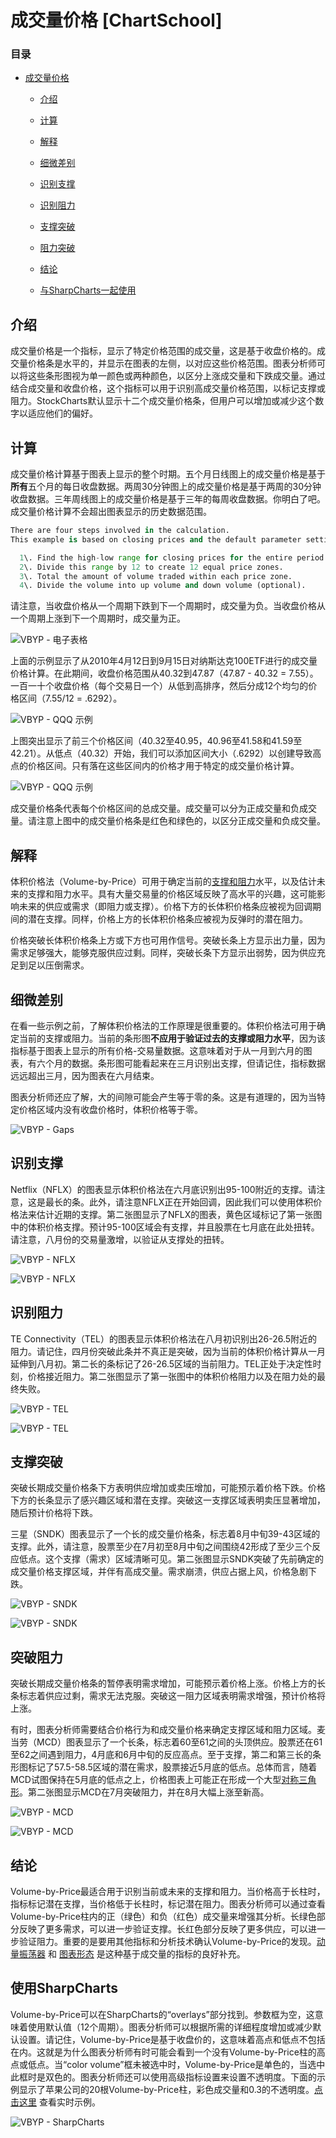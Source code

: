 # 成交量价格 [ChartSchool]

### 目录

+   [成交量价格](#volume-by-price)

    +   [介绍](#introduction)

    +   [计算](#calculation)

    +   [解释](#interpretation)

    +   [细微差别](#nuances)

    +   [识别支撑](#identifying_support)

    +   [识别阻力](#identifying_resistance)

    +   [支撑突破](#support_breaks)

    +   [阻力突破](#resistance_breaks)

    +   [结论](#conclusions)

    +   [与SharpCharts一起使用](#using_with_sharpcharts)

## 介绍

成交量价格是一个指标，显示了特定价格范围的成交量，这是基于收盘价格的。成交量价格条是水平的，并显示在图表的左侧，以对应这些价格范围。图表分析师可以将这些条形图视为单一颜色或两种颜色，以区分上涨成交量和下跌成交量。通过结合成交量和收盘价格，这个指标可以用于识别高成交量价格范围，以标记支撑或阻力。StockCharts默认显示十二个成交量价格条，但用户可以增加或减少这个数字以适应他们的偏好。

## 计算

成交量价格计算基于图表上显示的整个时期。五个月日线图上的成交量价格是基于**所有**五个月的每日收盘数据。两周30分钟图上的成交量价格是基于两周的30分钟收盘数据。三年周线图上的成交量价格是基于三年的每周收盘数据。你明白了吧。成交量价格计算不会超出图表显示的历史数据范围。

```py
There are four steps involved in the calculation. 
This example is based on closing prices and the default parameter setting (12). 

  1\. Find the high-low range for closing prices for the entire period.  
  2\. Divide this range by 12 to create 12 equal price zones.
  3\. Total the amount of volume traded within each price zone.  
  4\. Divide the volume into up volume and down volume (optional). 

```

请注意，当收盘价格从一个周期下跌到下一个周期时，成交量为负。当收盘价格从一个周期上涨到下一个周期时，成交量为正。

![VBYP - 电子表格](img/a7b7e6498413cfa5ac62ef3cf22c8e9e.jpg "VBYP - 电子表格")

上面的示例显示了从2010年4月12日到9月15日对纳斯达克100ETF进行的成交量价格计算。在此期间，收盘价格范围从40.32到47.87（47.87 - 40.32 = 7.55）。一百一十个收盘价格（每个交易日一个）从低到高排序，然后分成12个均匀的价格区间（7.55/12 = .6292）。

![VBYP - QQQ 示例](img/377febb1d6cc50e6a95df01b33bd4d52.jpg "VBYP - QQQ 示例")

上图突出显示了前三个价格区间（40.32至40.95，40.96至41.58和41.59至42.21）。从低点（40.32）开始，我们可以添加区间大小（.6292）以创建导致高点的价格区间。只有落在这些区间内的价格才用于特定的成交量价格计算。

![VBYP - QQQ 示例](img/c7364dd882253a58fa6f0a00c05e73e8.jpg "VBYP - QQQ 示例")

成交量价格条代表每个价格区间的总成交量。成交量可以分为正成交量和负成交量。请注意上图中的成交量价格条是红色和绿色的，以区分正成交量和负成交量。

## 解释

体积价格法（Volume-by-Price）可用于确定当前的[支撑和阻力](/school/doku.php?id=chart_school:chart_analysis:support_and_resistance "chart_school:chart_analysis:support_and_resistance")水平，以及估计未来的支撑和阻力水平。具有大量交易量的价格区域反映了高水平的兴趣，这可能影响未来的供应或需求（即阻力或支撑）。价格下方的长体积价格条应被视为回调期间的潜在支撑。同样，价格上方的长体积价格条应被视为反弹时的潜在阻力。

价格突破长体积价格条上方或下方也可用作信号。突破长条上方显示出力量，因为需求足够强大，能够克服供应过剩。同样，突破长条下方显示出弱势，因为供应充足到足以压倒需求。

## 细微差别

在看一些示例之前，了解体积价格法的工作原理是很重要的。体积价格法可用于确定当前的支撑或阻力。当前的条形图**不应用于验证过去的支撑或阻力水平**，因为该指标基于图表上显示的所有价格-交易量数据。这意味着对于从一月到六月的图表，有六个月的数据。条形图可能看起来在三月识别出支撑，但请记住，指标数据远远超出三月，因为图表在六月结束。

图表分析师还应了解，大的间隙可能会产生等于零的条。这是有道理的，因为当特定价格区域内没有收盘价格时，体积价格等于零。

![VBYP - Gaps](img/c531035e7eb831f21a94b463c6f2c9d1.jpg "VBYP - Gaps")

## 识别支撑

Netflix（NFLX）的图表显示体积价格法在六月底识别出95-100附近的支撑。请注意，这是最长的条。此外，请注意NFLX正在开始回调，因此我们可以使用体积价格法来估计近期的支撑。第二张图显示了NFLX的图表，黄色区域标记了第一张图中的体积价格支撑。预计95-100区域会有支撑，并且股票在七月底在此处扭转。请注意，八月份的交易量激增，以验证从支撑处的扭转。

![VBYP - NFLX](img/fa5175005500d7135a902946a49a371f.jpg "VBYP - NFLX")

![VBYP - NFLX](img/ba10c8cec010ab1cc2f11134f8bfff93.jpg "VBYP - NFLX")

## 识别阻力

TE Connectivity（TEL）的图表显示体积价格法在八月初识别出26-26.5附近的阻力。请记住，四月份突破此条并不真正是突破，因为当前的体积价格计算从一月延伸到八月初。第二长的条标记了26-26.5区域的当前阻力。TEL正处于决定性时刻，价格接近阻力。第二张图显示了第一张图中的体积价格阻力以及在阻力处的最终失败。

![VBYP - TEL](img/2130d976f90ec68d8324add71f53f0ad.jpg "VBYP - TEL")

![VBYP - TEL](img/5804c32f6906a46a15cd49e41a9b71a6.jpg "VBYP - TEL")

## 支撑突破

突破长期成交量价格条下方表明供应增加或卖压增加，可能预示着价格下跌。价格下方的长条显示了感兴趣区域和潜在支撑。突破这一支撑区域表明卖压显著增加，随后预计价格将下跌。

三星（SNDK）图表显示了一个长的成交量价格条，标志着8月中旬39-43区域的支撑。此外，请注意，股票至少在7月初至8月中旬之间围绕42形成了至少三个反应低点。这个支撑（需求）区域清晰可见。第二张图显示SNDK突破了先前确定的成交量价格支撑区域，并伴有高成交量。需求崩溃，供应占据上风，价格急剧下跌。

![VBYP - SNDK](img/0aa91b9fa93ceea22c83fa7f0e2d6ab7.jpg "VBYP - SNDK")

![VBYP - SNDK](img/b3a4b2475a55417c450e62180edbd46f.jpg "VBYP - SNDK")

## 突破阻力

突破长期成交量价格条的暂停表明需求增加，可能预示着价格上涨。价格上方的长条标志着供应过剩，需求无法克服。突破这一阻力区域表明需求增强，预计价格将上涨。

有时，图表分析师需要结合价格行为和成交量价格来确定支撑区域和阻力区域。麦当劳（MCD）图表显示了一个长条，标志着60至61之间的头顶供应。股票还在61至62之间遇到阻力，4月底和6月中旬的反应高点。至于支撑，第二和第三长的条形图标记了57.5-58.5区域的潜在需求，股票接近5月底的低点。总体而言，随着MCD试图保持在5月底的低点之上，价格图表上可能正在形成一个大型[对称三角形](/school/doku.php?id=chart_school:chart_analysis:chart_patterns:symmetrical_triangle_continuation "chart_school:chart_analysis:chart_patterns:symmetrical_triangle_continuation")。第二张图显示MCD在7月突破阻力，并在8月大幅上涨至新高。

![VBYP - MCD](img/4c6e42ead8ec8db11e73229b3aff2287.jpg "VBYP - MCD")

![VBYP - MCD](img/babbaae97e239a671d01306a6b7a2c42.jpg "VBYP - MCD")

## 结论

Volume-by-Price最适合用于识别当前或未来的支撑和阻力。当价格高于长柱时，指标标记潜在支撑，当价格低于长柱时，标记潜在阻力。图表分析师可以通过查看Volume-by-Price柱内的正（绿色）和负（红色）成交量来增强其分析。长绿色部分反映了更多需求，可以进一步验证支撑。长红色部分反映了更多供应，可以进一步验证阻力。重要的是要用其他指标和分析技术确认Volume-by-Price的发现。[动量振荡器](/school/doku.php?id=chart_school:technical_indicators:introduction_to_technical_indicators_and_oscillators#momentum_oscillators "chart_school:technical_indicators:introduction_to_technical_indicators_and_oscillators") 和 [图表形态](/school/doku.php?id=chart_school:chart_analysis:chart_patterns "chart_school:chart_analysis:chart_patterns") 是这种基于成交量的指标的良好补充。

## 使用SharpCharts

Volume-by-Price可以在SharpCharts的“overlays”部分找到。参数框为空，这意味着使用默认值（12个周期）。图表分析师可以根据所需的详细程度增加或减少默认设置。请记住，Volume-by-Price是基于收盘价的，这意味着高点和低点不包括在内。这就是为什么图表分析师有时可能会看到一个没有Volume-by-Price柱的高点或低点。当“color volume”框未被选中时，Volume-by-Price是单色的，当选中此框时是双色的。图表分析师还可以使用高级指标设置来设置不透明度。下面的示例显示了苹果公司的20根Volume-by-Price柱，彩色成交量和0.3的不透明度。[点击这里](http://stockcharts.com/h-sc/ui?s=AAPL&p=D&yr=0&mn=6&dy=0&id=p03412996346&listNum=30&a=209159944 "http://stockcharts.com/h-sc/ui?s=AAPL&p=D&yr=0&mn=6&dy=0&id=p03412996346&listNum=30&a=209159944") 查看实时示例。

![VBYP - SharpCharts](img/47682eb7a9aa175a9e0b0e21b3d943cf.jpg "VBYP - SharpCharts")
